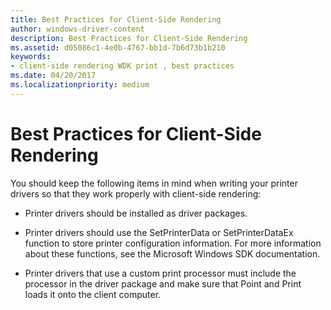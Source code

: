```yaml
---
title: Best Practices for Client-Side Rendering
author: windows-driver-content
description: Best Practices for Client-Side Rendering
ms.assetid: d05086c1-4e0b-4767-bb1d-7b6d73b1b210
keywords:
- client-side rendering WDK print , best practices
ms.date: 04/20/2017
ms.localizationpriority: medium
---
```


# Best Practices for Client-Side Rendering


You should keep the following items in mind when writing your printer drivers so that they work properly with client-side rendering:

-   Printer drivers should be installed as driver packages.

-   Printer drivers should use the SetPrinterData or SetPrinterDataEx function to store printer configuration information. For more information about these functions, see the Microsoft Windows SDK documentation.

-   Printer drivers that use a custom print processor must include the processor in the driver package and make sure that Point and Print loads it onto the client computer.

 

 




